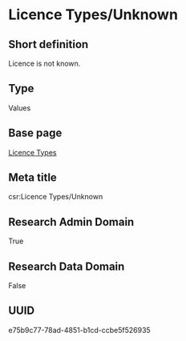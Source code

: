 # Licence Types/Unknown
## Short definition
Licence is not known.
## Type
Values
## Base page
[Licence Types](../../Objects/Licence%20Types.md)
## Meta title
csr:Licence Types/Unknown
## Research Admin Domain
True
## Research Data Domain
False
## UUID
e75b9c77-78ad-4851-b1cd-ccbe5f526935
